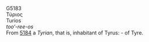 <body>
  <p>G5183<br>  Τύριος  <br> Turios  <br><i>too‘-ree-os </i><br>From <a href="g5184.htm">5184</a>  a <i>Tyrian</i>, that is, inhabitant of Tyrus: - of Tyre.<br></p>
 </body>